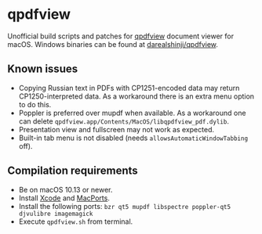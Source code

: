 qpdfview
========

Unofficial build scripts and patches for [qpdfview](https://launchpad.net/qpdfview) document viewer for macOS. Windows binaries can be found at [darealshinji/qpdfview](https://github.com/darealshinji/qpdfview).

## Known issues

- Copying Russian text in PDFs with CP1251-encoded data may return CP1250-interpreted data.
  As a workaround there is an extra menu option to do this.
- Poppler is preferred over mupdf when available.
  As a workaround one can delete `qpdfview.app/Contents/MacOS/libqpdfview_pdf.dylib`.
- Presentation view and fullscreen may not work as expected.
- Built-in tab menu is not disabled (needs `allowsAutomaticWindowTabbing` off).

## Compilation requirements

- Be on macOS 10.13 or newer.
- Install [Xcode](https://developer.apple.com/xcode) and [MacPorts](https://www.macports.org).
- Install the following ports: `bzr qt5 mupdf libspectre poppler-qt5 djvulibre imagemagick`
- Execute `qpdfview.sh` from terminal.
